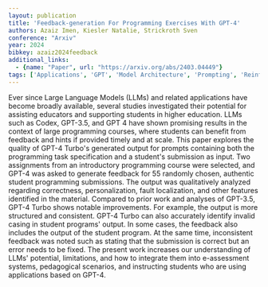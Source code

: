 ```yaml
---
layout: publication
title: 'Feedback-generation For Programming Exercises With GPT-4'
authors: Azaiz Imen, Kiesler Natalie, Strickroth Sven
conference: "Arxiv"
year: 2024
bibkey: azaiz2024feedback
additional_links:
  - {name: "Paper", url: "https://arxiv.org/abs/2403.04449"}
tags: ['Applications', 'GPT', 'Model Architecture', 'Prompting', 'Reinforcement Learning']
---
```

Ever since Large Language Models (LLMs) and related applications have become
broadly available, several studies investigated their potential for assisting
educators and supporting students in higher education. LLMs such as Codex,
GPT-3.5, and GPT 4 have shown promising results in the context of large
programming courses, where students can benefit from feedback and hints if
provided timely and at scale. This paper explores the quality of GPT-4 Turbo's
generated output for prompts containing both the programming task specification
and a student's submission as input. Two assignments from an introductory
programming course were selected, and GPT-4 was asked to generate feedback for
55 randomly chosen, authentic student programming submissions. The output was
qualitatively analyzed regarding correctness, personalization, fault
localization, and other features identified in the material. Compared to prior
work and analyses of GPT-3.5, GPT-4 Turbo shows notable improvements. For
example, the output is more structured and consistent. GPT-4 Turbo can also
accurately identify invalid casing in student programs' output. In some cases,
the feedback also includes the output of the student program. At the same time,
inconsistent feedback was noted such as stating that the submission is correct
but an error needs to be fixed. The present work increases our understanding of
LLMs' potential, limitations, and how to integrate them into e-assessment
systems, pedagogical scenarios, and instructing students who are using
applications based on GPT-4.
